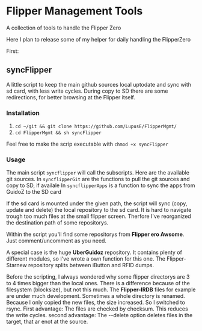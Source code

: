 # Flipper Management Tools
A collection of tools to handle the Flipper Zero

Here I plan to release some of my helper for daily handling the FlipperZero

First:
## syncFlipper

A little script to keep the main github sources local uptodate and sync with sd card, with less write cycles.
During copy to SD there are some redirections, for better browsing at the Flipper itself.

### Installation
1. `cd ~/git && git clone https://github.com/LupusE/FlipperMgmt/`
2. `cd FlipperMgmt && sh syncFlipper`

Feel free to make the scrip executable with `chmod +x syncFlipper`

### Usage
The main script `syncflipper` will call the subscripts. Here are the available git sources.
In `syncflipperGit` are the functions to pull the git sources and copy to SD, if availale
In `syncflipperApps` is a function to sync the apps from GuidoZ to the SD card

If the sd card is mounted under the given path, the script will sync (copy, update and delete) the local repository to the sd card.
It is hard to navigate trough too much files at the small flipper screen. Therfore I've reorganized the destination path of some repositorys.

Within the script you'll find some repositorys from **Flipper ero Awsome**. Just comment/uncomment as you need.


A special case is the huge **UberGuidoz** repository. It contains plenty of different modules, so I've wrote a own function for this one.
The Flipper-Starnew repository splits between iButton and RFID dumps.

Before the scripting, I always wondered why some flipper directorys are 3 to 4 times bigger than the local ones. There is a difference because of the filesystem (blocksize), but not this much.
The **Flipper-IRDB** files for example are under much development. Sometimes a whole directory is renamed. Because I only copied the new files, the size increased. So I switched to rsync.
First advantage: The files are checked by checksum. This reduces the write cycles.
second advantage: The --delete option deletes files in the target, that ar enot at the source.

